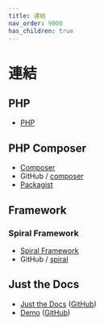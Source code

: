 ```yaml
---
title: 連結
nav_order: 9000
has_children: true
---
```



# 連結




## PHP

* [PHP](https://www.php.net/)




## PHP Composer

* [Composer](https://getcomposer.org/)
* GitHub / [composer](https://github.com/composer/composer)
* [Packagist](https://packagist.com/)




## Framework

### Spiral Framework

* [Spiral Framework](https://spiral.dev/)
* GitHub / [spiral](https://github.com/spiral)




## Just the Docs

* [Just the Docs](https://pmarsceill.github.io/just-the-docs/) ([GitHub](https://github.com/pmarsceill/just-the-docs))
* [Demo](https://pmarsceill.github.io/jtd-remote/) ([GitHub](https://github.com/pmarsceill/jtd-remote))
